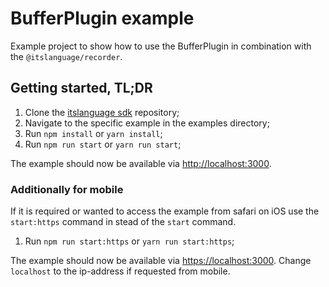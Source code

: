 # BufferPlugin example

Example project to show how to use the BufferPlugin in combination with the
`@itslanguage/recorder`.

## Getting started, TL;DR

1. Clone the [itslanguage sdk](https://github.com/itslanguage/itslanguage-js.git) repository;
1. Navigate to the specific example in the examples directory;
1. Run `npm install` or `yarn install`;
1. Run `npm run start` or `yarn run start`;

The example should now be available via [http://localhost:3000](http://localhost:3000).

### Additionally for mobile

If it is required or wanted to access the example from safari on iOS use the
`start:https` command in stead of the `start` command.

1. Run `npm run start:https` or `yarn run start:https`;

The example should now be available via
[https://localhost:3000](https://localhost:3000). Change `localhost` to the
ip-address if requested from mobile.
